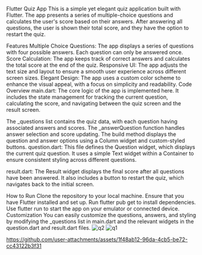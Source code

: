 Flutter Quiz App
This is a simple yet elegant quiz application built with Flutter. The app presents a series of multiple-choice questions and calculates the user's score based on their answers. After answering all questions, the user is shown their total score, and they have the option to restart the quiz.

Features
Multiple Choice Questions: The app displays a series of questions with four possible answers. Each question can only be answered once.
Score Calculation: The app keeps track of correct answers and calculates the total score at the end of the quiz.
Responsive UI: The app adjusts the text size and layout to ensure a smooth user experience across different screen sizes.
Elegant Design: The app uses a custom color scheme to enhance the visual appeal, with a focus on simplicity and readability.
Code Overview
main.dart: The core logic of the app is implemented here. It includes the state management for tracking the current question, calculating the score, and navigating between the quiz screen and the result screen.

The _questions list contains the quiz data, with each question having associated answers and scores.
The _answerQuestion function handles answer selection and score updating.
The build method displays the question and answer options using a Column widget and custom-styled buttons.
question.dart: This file defines the Question widget, which displays the current quiz question. It uses a simple Text widget within a Container to ensure consistent styling across different questions.

result.dart: The Result widget displays the final score after all questions have been answered. It also includes a button to restart the quiz, which navigates back to the initial screen.

How to Run
Clone the repository to your local machine.
Ensure that you have Flutter installed and set up.
Run flutter pub get to install dependencies.
Use flutter run to start the app on your emulator or connected device.
Customization
You can easily customize the questions, answers, and styling by modifying the _questions list in main.dart and the relevant widgets in the question.dart and result.dart files.
![q2](https://github.com/user-attachments/assets/b8266087-7e14-41eb-9e1b-16c6ad69dc00)
![q1](https://github.com/user-attachments/assets/03793487-8bc0-4ae9-b576-81e178af1449)



https://github.com/user-attachments/assets/1f48ab12-96da-4cb5-be72-cc43122b3f31


